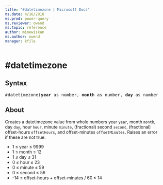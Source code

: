 ```yaml
---
title: "#datetimezone | Microsoft Docs"
ms.date: 4/16/2018
ms.prod: power-query
ms.reviewer: owend
ms.topic: reference
author: minewiskan
ms.author: owend
manager: kfile
---
```

# #datetimezone

## Syntax

<pre>
#datetimezone(<b>year</b> as number, <b>month</b> as number, <b>day</b> as number, <b>hour</b> as number, <b>minute</b> as number, <b>second</b> as number, <b>offsetHours</b> as number, <b>offsetMinutes</b> as number) as any
</pre>

## About
Creates a datetimezone value from whole numbers year `year`, month `month`, day `day`, hour `hour`, minute `minute`, (fractional) second `second`, (fractional) offset-hours `offsetHours`, and offset-minutes `offsetMinutes`. Raises an error if these are not true: <ul> <li> 1 ≤ year ≤ 9999 </li> <li> 1 ≤ month ≤ 12 </li> <li> 1 ≤ day ≤ 31 </li> <li> 0 ≤ hour ≤ 23 </li> <li> 0 ≤ minute ≤ 59 </li> <li> 0 ≤ second ≤ 59 </li> <li> -14 ≤ offset-hours + offset-minutes / 60 ≤ 14 </li> </ul>

 
